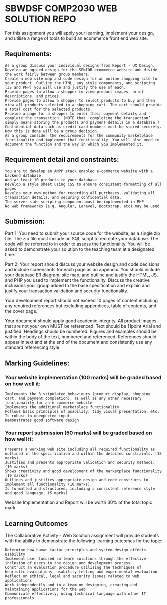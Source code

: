 # SBWDSF COMP2030 WEB SOLUTION REPO

For this assignment you will apply your learning, implement your design, and utilise a range of tools to build an ecommerce front end web site.

## Requirements: 

    As a group discuss your individual designs from Report - UX Design. 
    Develop an agreed design for the SENIOR ecommerce website and divide the work fairly between group members. 
    Create a web site map and code design for an online shopping site for your product. Outline the HTML, any style components, and scripting (JS and PHP) you will use and justify the use of each. 
    Provide pages to allow a shopper to view product images, brief descriptions, and prices. 
    Provide pages to allow a shopper to select products to buy and then view all products selected in a shopping cart. The cart should provide a total cost for the selected products. 
    Provide a page for a shopper to enter their payment details and complete the transaction. (NOTE that ‘completing the transaction’ simply means storing the products and payment details in a database.) Confidential data such as credit card numbers must be stored securely. How this is done will be a group decision. 
    As a group consider the requirements for the community marketplace functionality and implement that functionality. You will also need to document the function and the way in which you implemented it.

## Requirement detail and constraints: 

    You are to develop an AMPP stack enabled e-commerce website with a backend database 
    Add at least 10 products to your database 
    Develop a style sheet using CSS to ensure consistent formatting of all pages 
    Develop your own method for recording all purchases, validating all transaction details, and securing confidential data. 
    The server-side scripting component must be implemented in PHP 
    No web frameworks (e.g. Angular, Laravel, Bootstrap, etc) may be used

## Submission:

Part 1: You need to submit your source code for the website, as a single zip file. The zip file must include an SQL script to recreate your database. The code will be referred to in order to assess the functionality. You will be asked to demonstrate your solution to the teaching team at a designated time. 

Part 2: Your report should discuss your website design and code decisions and include screenshots for each page as an appendix. You should include your database ER diagram, site map, and outline and justify the HTML, JS, and PHP you used to implement the functionality. Discuss the creative inclusions your group added to the base specification and explain and justify your transaction validation and security functionality. 

Your development report should not exceed 10 pages of content including any required references but excluding appendices, table of contents, and the cover page. 

Your document should apply good academic integrity. All product images that are not your own MUST be referenced. Text should be 11point Arial and justified. Headings should be numbered. Figures and examples should be within the body of the text, numbered and referenced. References should appear in text and at the end of the document and consistently use any standard referencing style. 

## Marking Guidelines: 

### Your website implementation (100 marks) will be graded based on how well it: 

    Implements the 3 stipulated behaviours (product display, shopping cart, and payment completion), as well as any other necessary functionality for an e-commerce website 
    Implements the additional marketplace functionality 
    Follows basic principles of usability, tidy visual presentation, etc. 
    Is robust to unexpected input 
    Demonstrates good software design

### Your report submission (50 marks) will be graded based on how well it: 

    Presents a working web site including all required functionality as outlined in the specification and within the detailed constraints. (15 marks) 
    Justifies and presents appropriate validation and security methods. (10 marks) 
    Shows creativity and good development of the marketplace functionality (10 marks) 
    Outlines and justifies appropriate design and code constructs to implement all functionality (10 marks) 
    Is formatted and structured, including a consistent reference style and good language. (5 marks) 

Website Implementation and Report will be worth 30% of the total topic mark.

## Learning Outcomes

The Collaborative Activity - Web Solution assignment will provide students with the ability to demonstrate the following learning outcomes for the topic:

    Determine how human factor principles and system design affects usability
    Implement user focused software solutions through the effective inclusion of users in the design and development process
    Construct an evaluation procedure utilising the techniques of heuristic evaluations, usability testing and experimental evaluation
    Reflect on ethical, legal and security issues related to web applications
    Work independently and in a team on designing, creating and maintaining applications for the web
    Communicate effectively, using technical language with other IT professionals
